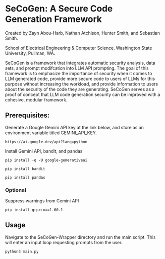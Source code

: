 # SeCoGen: A Secure Code Generation Framework

Created by Zayn Abou-Harb, Nathan Atchison, Hunter Smith, and Sebastian Smith.

School of Electrical Engineering & Computer Science, Washington State University, Pullman, WA.

SeCoGen is a framework that integrates automatic security analysis, data sets, and prompt modifcation into LLM API prompting. The goal of this framework is to emphasize the importance of security when it comes to LLM generated code, provide more secure code to users of LLMs for this purpose without increasing the workload, and provide information to users about the security of the code they are generating. SeCoGen serves as a proof of concept that LLM code generation security can be improved with a cohesive, modular framework.

## Prerequisites:
Generate a Google Gemini API key at the link below, and store as an environment variable titled GEMINI_API_KEY.

```
https://ai.google.dev/api?lang=python
```

Install Gemini API, bandit, and pandas

```
pip install -q -U google-generativeai
```

```
pip install bandit
```

```
pip install pandas
```

### Optional
Suppress warnings from Gemini API
```
pip install grpcio==1.60.1
```

## Usage

Navigate to the SeCoGen-Wrapper directory and run the main script. This will enter an input loop requesting prompts from the user.
```
python3 main.py
```
